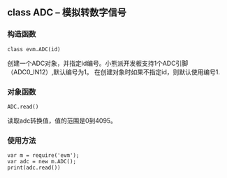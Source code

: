## class ADC – 模拟转数字信号



### 构造函数

` class evm.ADC(id) `

 创建一个ADC对象，并指定id编号。小熊派开发板支持1个ADC引脚（ADC0_IN12）,默认编号为1。
 在创建对象时如果不指定id，则默认使用编号1.

    
    
### 对象函数

`ADC.read()`

读取adc转换值，值的范围是0到4095。


### 使用方法

```
var m = require('evm');
var adc = new m.ADC();
print(adc.read())
```

